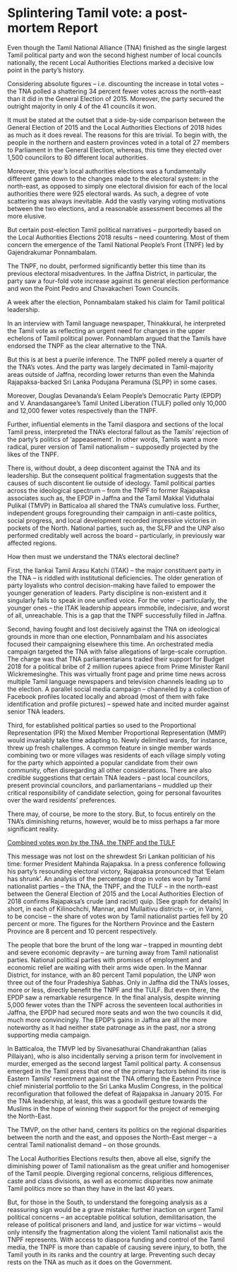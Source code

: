 # Splintering Tamil vote: a post-mortem Report


Even though the Tamil National Alliance (TNA) finished as the single largest Tamil political party and won the second highest number of local councils nationally, the recent Local Authorities Elections marked a decisive low point in the party’s history.

Considering absolute figures – i.e. discounting the increase in total votes – the TNA polled a shattering 34 percent fewer votes across the north-east than it did in the General Election of 2015. Moreover, the party secured the outright majority in only 4 of the 41 councils it won.

It must be stated at the outset that a side-by-side comparison between the General Election of 2015 and the Local Authorities Elections of 2018 hides as much as it does reveal. The reasons for this are trivial. To begin with, the people in the northern and eastern provinces voted in a total of 27 members to Parliament in the General Election, whereas, this time they elected over 1,500 councilors to 80 different local authorities.

Moreover, this year’s local authorities elections was a fundamentally different game down to the changes made to the electoral system: in the north-east, as opposed to simply one electoral division for each of the local authorities there were 925 electoral wards. As such, a degree of vote scattering was always inevitable. Add the vastly varying voting motivations between the two elections, and a reasonable assessment becomes all the more elusive.

But certain post-election Tamil political narratives – purportedly based on the Local Authorities Elections 2018 results – need countering. Most of them concern the emergence of the Tamil National People’s Front (TNPF) led by Gajendrakumar Ponnambalam.

The TNPF, no doubt, performed significantly better this time than its previous electoral misadventures. In the Jaffna District, in particular, the party saw a four-fold vote increase against its general election performance and won the Point Pedro and Chavakacheri Town Councils.

A week after the election, Ponnambalam staked his claim for Tamil political leadership.

In an interview with Tamil language newspaper, Thinakkural, he interpreted the Tamil vote as reflecting an urgent need for changes in the upper echelons of Tamil political power. Ponnamblam argued that the Tamils have endorsed the TNPF as the clear alternative to the TNA.

But this is at best a puerile inference. The TNPF polled merely a quarter of the TNA’s votes. And the party was largely decimated in Tamil-majority areas outside of Jaffna, recording lower returns than even the Mahinda Rajapaksa-backed Sri Lanka Podujana Peramuna (SLPP) in some cases.

Moreover, Douglas Devananda’s Eelam People’s Democratic Party (EPDP) and V. Anandasangaree’s Tamil United Liberation (TULF) polled only 10,000 and 12,000 fewer votes respectively than the TNPF.

Further, influential elements in the Tamil diaspora and sections of the local Tamil press, interpreted the TNA’s electoral fallout as the Tamils’ rejection of the party’s politics of ‘appeasement’. In other words, Tamils want a more radical, purer version of Tamil nationalism – supposedly projected by the likes of the TNPF.

There is, without doubt, a deep discontent against the TNA and its leadership. But the consequent political fragmentation suggests that the causes of such discontent lie outside of ideology. Tamil political parties across the ideological spectrum – from the TNPF to former Rajapaksa associates such as, the EPDP in Jaffna and the Tamil Makkal Viduthalai Pulikal (TMVP) in Batticaloa all shared the TNA’s cumulative loss. Further, independent groups foregrounding their campaign in anti-caste politics, social progress, and local development recorded impressive victories in pockets of the North. National parties, such as, the SLFP and the UNP also performed creditably well across the board – particularly, in previously war affected regions.

How then must we understand the TNA’s electoral decline?

First, the Ilankai Tamil Arasu Katchi (ITAK) – the major constituent party in the TNA – is riddled with institutional deficiencies. The older generation of party loyalists who control decision-making have failed to empower the younger generation of leaders. Party discipline is non-existent and it singularly fails to speak in one unified voice. For the voter – particularly, the younger ones – the ITAK leadership appears immobile, indecisive, and worst of all, unreachable. This is a gap that the TNPF successfully filled in Jaffna.

Second, having fought and lost decisively against the TNA on ideological grounds in more than one election, Ponnambalam and his associates focused their campaigning elsewhere this time. An orchestrated media campaign targeted the TNA with false allegations of large-scale corruption. The charge was that TNA parliamentarians traded their support for Budget 2018 for a political bribe of 2 million rupees apiece from Prime Minister Ranil Wickremesinghe. This was virtually front page and prime time news across multiple Tamil language newspapers and television channels leading up to the election. A parallel social media campaign – channeled by a collection of Facebook profiles located locally and abroad (most of them with fake identification and profile pictures) – spewed hate and incited murder against senior TNA leaders.

Third, for established political parties so used to the Proportional Representation (PR) the Mixed Member Proportional Representation (MMP) would invariably take time adapting to. Newly delimited wards, for instance, threw up fresh challenges. A common feature in single member wards combining two or more villages was residents of each village simply voting for the party which appointed a popular candidate from their own community, often disregarding all other considerations. There are also credible suggestions that certain TNA leaders – past local councilors, present provincial councilors, and parliamentarians – muddled up their critical responsibility of candidate selection, going for personal favourites over the ward residents’ preferences.

There may, of course, be more to the story. But, to focus entirely on the TNA’s diminishing returns, however, would be to miss perhaps a far more significant reality.

[Combined votes won by the TNA, the TNPF and the TULF][def]

This message was not lost on the shrewdest Sri Lankan politician of his time: former President Mahinda Rajapaksa. In a press conference following his party’s resounding electoral victory, Rajapaksa pronounced that ‘Eelam has shrunk’. An analysis of the percentage drop in votes won by Tamil nationalist parties – the TNA, the TNPF, and the TULF – in the north-east between the General Election of 2015 and the Local Authorities Election of 2018 confirms Rajapaksa’s crude (and racist) quip. [See graph for details] In short, in each of Kilinochchi, Mannar, and Mullaitivu districts – or, in Vanni, to be concise – the share of votes won by Tamil nationalist parties fell by 20 percent or more. The figures for the Northern Province and the Eastern Province are 8 percent and 10 percent respectively.

The people that bore the brunt of the long war – trapped in mounting debt and severe economic depravity – are turning away from Tamil nationalist parties. National political parties with promises of employment and economic relief are waiting with their arms wide open. In the Mannar District, for instance, with an 80 percent Tamil population, the UNP won three out of the four Pradeshiya Sabhas. Only in Jaffna did the TNA’s losses, more or less, directly benefit the TNPF and the TULF. But even there, the EPDP saw a remarkable resurgence. In the final analysis, despite winning 5,000 fewer votes than the TNPF across the seventeen local authorities in Jaffna, the EPDP had secured more seats and won the two councils it did, much more convincingly. The EPDP’s gains in Jaffna are all the more noteworthy as it had neither state patronage as in the past, nor a strong supporting media campaign.

In Batticaloa, the TMVP led by Sivanesathurai Chandrakanthan (alias Pillaiyan), who is also incidentally serving a prison term for involvement in murder, emerged as the second largest Tamil political party. A consensus emerged in the Tamil press that one of the primary factors behind its rise is Eastern Tamils’ resentment against the TNA offering the Eastern Province chief ministerial portfolio to the Sri Lanka Muslim Congress, in the political reconfiguration that followed the defeat of Rajapaksa in January 2015. For the TNA leadership, at least, this was a goodwill gesture towards the Muslims in the hope of winning their support for the project of remerging the North-East.

The TMVP, on the other hand, centers its politics on the regional disparities between the north and the east, and opposes the North-East merger – a central Tamil nationalist demand – on those grounds.

The Local Authorities Elections results then, above all else, signify the diminishing power of Tamil nationalism as the great unifier and homogeniser of the Tamil people. Diverging regional concerns, religious differences, caste and class divisions, as well as economic disparities now animate Tamil politics more so than they have in the last 40 years.

But, for those in the South, to understand the foregoing analysis as a reassuring sign would be a grave mistake: further inaction on urgent Tamil political concerns – an acceptable political solution, demilitarisation, the release of political prisoners and land, and justice for war victims – would only intensify the fragmentation along the violent Tamil nationalist axis the TNPF represents. With access to diaspora funding and control of the Tamil media, the TNPF is more than capable of causing severe injury, to both, the Tamil youth in its ranks and the country at large. Preventing such decay rests on the TNA as much as it does on the Government.

[def]: ../images/splintering-vote.jpg